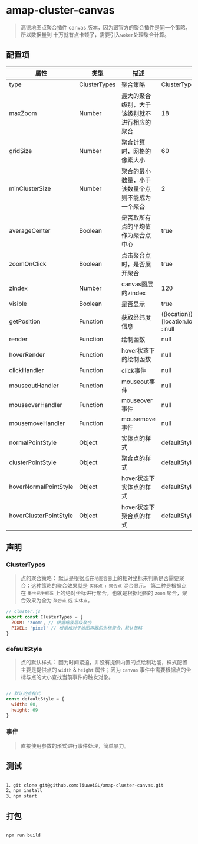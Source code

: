 # amap-cluster-canvas

> 高德地图点聚合插件 canvas 版本，因为跟官方的聚合插件是同一个策略，所以数据量到
> 十万就有点卡顿了，需要引入`woker`处理聚合计算。

## 配置项

| 属性                   | 类型         | 描述                                             | 默认值                                                                    |
| ---------------------- | ------------ | ------------------------------------------------ | ------------------------------------------------------------------------- |
| type                   | ClusterTypes | 聚合策略                                         | ClusterTypes.PIXEL                                                        |
| maxZoom                | Number       | 最大的聚合级别，大于该级别就不进行相应的聚合     | 18                                                                        |
| gridSize               | Number       | 聚合计算时，网格的像素大小                       | 60                                                                        |
| minClusterSize         | Number       | 聚合的最小数量，小于该数量个点则不能成为一个聚合 | 2                                                                         |
| averageCenter          | Boolean      | 是否取所有点的平均值作为聚合点中心               | true                                                                      |
| zoomOnClick            | Boolean      | 点击聚合点时，是否展开聚合                       | true                                                                      |
| zIndex                 | Number       | canvas图层的zindex                               | 120                                                                       |
| visible                | Boolean      | 是否显示                                         | true                                                                      |
| getPosition            | Function     | 获取经纬度信息                                   | ({location})=>location ? [location.longitude,location.latitude] : null   |
| render                 | Function     | 绘制函数                                         | null                                                                      |
| hoverRender            | Function     | hover状态下的绘制函数                            | null                                                                      |
| clickHandler           | Function     | click事件                                        | null                                                                      |
| mouseoutHandler        | Function     | mouseout事件                                     | null                                                                      |
| mouseoverHandler       | Function     | mouseover事件                                    | null                                                                      |
| mousemoveHandler       | Function     | mousemove事件                                    | null                                                                      |
| normalPointStyle       | Object       | 实体点的样式                                     | defaultStyle                                                              |
| clusterPointStyle      | Object       | 聚合点的样式                                     | defaultStyle                                                              |
| hoverNormalPointStyle  | Object       | hover状态下实体点的样式                          | defaultStyle                                                              |
| hoverClusterPointStyle | Object       | hover状态下聚合点的样式                          | defaultStyle                                                              |

## 声明

### ClusterTypes

> 点的聚合策略：
> 默认是根据点在`地图容器`上的相对坐标来判断是否需要聚合；这种策略的聚合效果就是 `实体点` + `聚合点` 混合显示。
> 第二种是根据点在 `墨卡托坐标系` 上的绝对坐标进行聚合，也就是根据地图的 `zoom` 聚合，聚合效果为全为 `聚合点` 或 `实体点`。

``` js
// cluster.js
export const ClusterTypes = {
  ZOOM: 'zoom', // 根据缩放层级聚合
  PIXEL: 'pixel' // 根据相对于地图容器的坐标聚合，默认策略
}

```

### defaultStyle

> 点的默认样式：
> 因为时间紧迫，并没有提供内置的点绘制功能，样式配置主要是提供点的 `width` & `height` 属性；因为 `canvas` 事件中需要根据点的坐标与点的大小查找当前事件的触发对象。

```js

// 默认的点样式
const defaultStyle = {
  width: 60,
  height: 69
}

```

### 事件

> 直接使用参数的形式进行事件处理，简单暴力。

## 测试

```bash

1、git clone git@github.com:liuweiGL/amap-cluster-canvas.git
2、npm install
3、npm start

```

## 打包

```bash

npm run build

```
